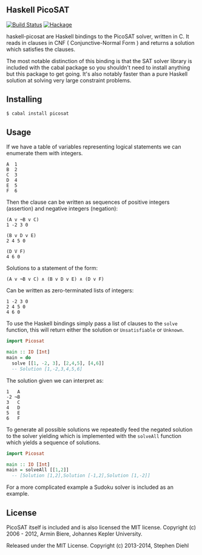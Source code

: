 Haskell PicoSAT
---------------

[![Build Status](https://travis-ci.org/sdiehl/haskell-picosat.svg)](https://travis-ci.org/sdiehl/haskell-picosat)
[![Hackage](https://img.shields.io/hackage/v/picosat.svg)](https://hackage.haskell.org/package/picosat)

haskell-picosat are Haskell bindings to the PicoSAT solver, written in C. It reads in clauses in CNF (
Conjunctive-Normal Form ) and returns a solution which satisfies the clauses.

The most notable distinction of this binding is that the SAT solver library is included with the cabal package
so you shouldn't need to install anything but this package to get going. It's also notably faster than a pure
Haskell solution at solving very large constraint problems.

Installing
----------

```bash
$ cabal install picosat
```

Usage
-----

If we have a table of variables representing logical statements we can enumerate them with integers.

```text
A  1
B  2
C  3
D  4
E  5
F  6
```

Then the clause can be written as sequences of positive integers
(assertion) and negative integers (negation):

```text
(A v ¬B v C)
1 -2 3 0
```

```text
(B v D v E)
2 4 5 0
```

```text
(D V F)
4 6 0
```

Solutions to a statement of the form:

```text
(A v ¬B v C) ∧ (B v D v E) ∧ (D v F)
```

Can be written as zero-terminated lists of integers:

```text
1 -2 3 0
2 4 5 0
4 6 0
```

To use the Haskell bindings simply pass a list of clauses to
the ``solve`` function, this will return either the solution or
``Unsatisfiable`` or ``Unknown``.

```haskell
import Picosat

main :: IO [Int]
main = do
  solve [[1, -2, 3], [2,4,5], [4,6]]
  -- Solution [1,-2,3,4,5,6]
```

The solution given we can interpret as:

```text
1   A 
-2 ¬B 
3   C
4   D
5   E
6   F
```

To generate all possible solutions we repeatedly feed the negated solution to the solver yielding which is
implemented with the ``solveAll`` function which yields a sequence of solutions.

```haskell
import Picosat

main :: IO [Int]
main = solveAll [[1,2]]
  -- [Solution [1,2],Solution [-1,2],Solution [1,-2]]
```

For a more complicated example a Sudoku solver is included as an example.

License
-------

PicoSAT itself is included and is also licensed the MIT license.
Copyright (c) 2006 - 2012, Armin Biere, Johannes Kepler University.

Released under the MIT License.
Copyright (c) 2013-2014, Stephen Diehl
